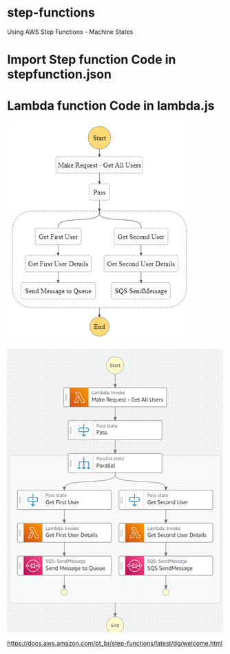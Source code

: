# step-functions
Using AWS Step Functions - Machine States

# Import Step function Code in stepfunction.json

# Lambda function Code in lambda.js

![Image of Steps](/stepfunctions_graph.png)

![Image of Steps](/graph.png)

https://docs.aws.amazon.com/pt_br/step-functions/latest/dg/welcome.html
